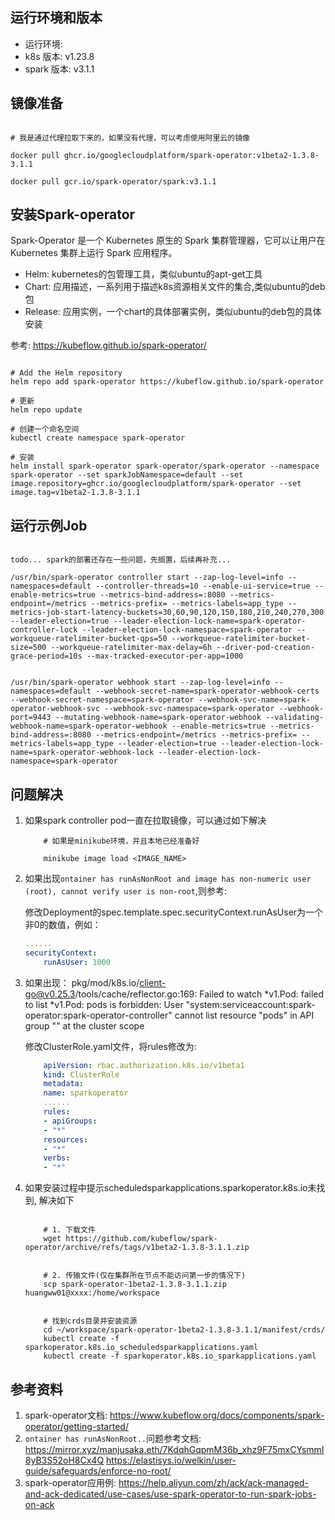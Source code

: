 


## 运行环境和版本

- 运行环境: 
- k8s 版本: v1.23.8
- spark 版本: v3.1.1


## 镜像准备

```shell

# 我是通过代理拉取下来的，如果没有代理，可以考虑使用阿里云的镜像

docker pull ghcr.io/googlecloudplatform/spark-operator:v1beta2-1.3.8-3.1.1

docker pull gcr.io/spark-operator/spark:v3.1.1
```

## 安装Spark-operator


Spark-Operator 是一个 Kubernetes 原生的 Spark 集群管理器，它可以让用户在 Kubernetes 集群上运行 Spark 应用程序。

- Helm: kubernetes的包管理工具，类似ubuntu的apt-get工具
- Chart: 应用描述，一系列用于描述k8s资源相关文件的集合,类似ubuntu的deb包
- Release: 应用实例，一个chart的具体部署实例，类似ubuntu的deb包的具体安装

参考: https://kubeflow.github.io/spark-operator/


```shell

# Add the Helm repository
helm repo add spark-operator https://kubeflow.github.io/spark-operator

# 更新
helm repo update

# 创建一个命名空间
kubectl create namespace spark-operator 

# 安装
helm install spark-operator spark-operator/spark-operator --namespace spark-operator --set sparkJobNamespace=default --set image.repository=ghcr.io/googlecloudplatform/spark-operator --set image.tag=v1beta2-1.3.8-3.1.1 

```


## 运行示例Job

```shell

todo... spark的部署还存在一些问题，先搁置，后续再补充...

/usr/bin/spark-operator controller start --zap-log-level=info --namespaces=default --controller-threads=10 --enable-ui-service=true --enable-metrics=true --metrics-bind-address=:8080 --metrics-endpoint=/metrics --metrics-prefix= --metrics-labels=app_type --metrics-job-start-latency-buckets=30,60,90,120,150,180,210,240,270,300 --leader-election=true --leader-election-lock-name=spark-operator-controller-lock --leader-election-lock-namespace=spark-operator --workqueue-ratelimiter-bucket-qps=50 --workqueue-ratelimiter-bucket-size=500 --workqueue-ratelimiter-max-delay=6h --driver-pod-creation-grace-period=10s --max-tracked-executor-per-app=1000


/usr/bin/spark-operator webhook start --zap-log-level=info --namespaces=default --webhook-secret-name=spark-operator-webhook-certs --webhook-secret-namespace=spark-operator --webhook-svc-name=spark-operator-webhook-svc --webhook-svc-namespace=spark-operator --webhook-port=9443 --mutating-webhook-name=spark-operator-webhook --validating-webhook-name=spark-operator-webhook --enable-metrics=true --metrics-bind-address=:8080 --metrics-endpoint=/metrics --metrics-prefix= --metrics-labels=app_type --leader-election=true --leader-election-lock-name=spark-operator-webhook-lock --leader-election-lock-namespace=spark-operator

```


## 问题解决


1. 如果spark controller pod一直在拉取镜像，可以通过如下解决

    ```shell
        # 如果是minikube环境，并且本地已经准备好

        minikube image load <IMAGE_NAME>

    ```

2. 如果出现`ontainer has runAsNonRoot and image has non-numeric user (root), cannot verify user is non-root`,则参考:

    修改Deployment的spec.template.spec.securityContext.runAsUser为一个非0的数值，例如：

    ```yaml
    ......
    securityContext:    
        runAsUser: 1000

    ```

3. 如果出现： pkg/mod/k8s.io/client-go@v0.25.3/tools/cache/reflector.go:169: Failed to watch *v1.Pod: failed to list *v1.Pod: pods is forbidden: User "system:serviceaccount:spark-operator:spark-operator-controller" cannot list resource "pods" in API group "" at the cluster scope

    修改ClusterRole.yaml文件，将rules修改为:
    ```yaml
        apiVersion: rbac.authorization.k8s.io/v1beta1
        kind: ClusterRole
        metadata:
        name: sparkoperator
        ......
        rules:
        - apiGroups:
        - "*"
        resources:
        - "*"
        verbs:
        - "*"
    ```

4. 如果安装过程中提示scheduledsparkapplications.sparkoperator.k8s.io未找到, 解决如下

    ```shell

        # 1. 下载文件
        wget https://github.com/kubeflow/spark-operator/archive/refs/tags/v1beta2-1.3.8-3.1.1.zip  


        # 2. 传输文件(仅在集群所在节点不能访问第一步的情况下)
        scp spark-operator-1beta2-1.3.8-3.1.1.zip huangww01@xxxx:/home/workspace


        # 找到crds目录并安装资源
        cd ~/workspace/spark-operator-1beta2-1.3.8-3.1.1/manifest/crds/
        kubectl create -f sparkoperator.k8s.io_scheduledsparkapplications.yaml
        kubectl create -f sparkoperator.k8s.io_sparkapplications.yaml
    ```


## 参考资料
1. spark-operator文档: https://www.kubeflow.org/docs/components/spark-operator/getting-started/
2. `ontainer has runAsNonRoot..`问题参考文档:
    https://mirror.xyz/manjusaka.eth/7KdqhGqpmM36b_xhz9F75mxCYsmmI8yB3S52oH8Cx4Q
    https://elastisys.io/welkin/user-guide/safeguards/enforce-no-root/
3. spark-operator应用例: https://help.aliyun.com/zh/ack/ack-managed-and-ack-dedicated/use-cases/use-spark-operator-to-run-spark-jobs-on-ack








